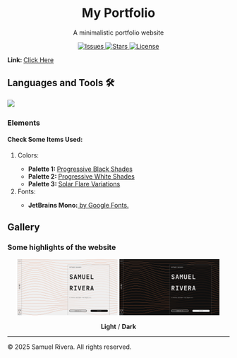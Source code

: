 <!-- HEADER -->
<h1 align="center">My Portfolio</h1>
<p align="center">A minimalistic portfolio website</p>

<p align="center">
  <a href="https://github.com/dnbsammie/MyPortfolio/issues">
    <img src="https://img.shields.io/github/issues/dnbsammie/Portfolio" alt="Issues">
  </a>
  <a href="https://github.com/dnbsammie/MyPortfolio/stargazers">
    <img src="https://img.shields.io/github/stars/dnbsammie/Portfolio" alt="Stars">
  </a>
  <a href="https://github.com/dnbsammie/MyPortfolio/blob/main/LICENSE">
    <img src="https://img.shields.io/github/license/dnbsammie/MyPortfolio" alt="License">
  </a>
</p>

<strong>Link: </strong><a href="https://dnbsammie.github.io/Portfolio/">Click Here</a>

<h2 align="left">Languages and Tools 🛠</h2>

<p align="left">
  <a href="https://skillicons.dev">
    <img src="https://skillicons.dev/icons?i=vite,react,github,vscode,html,css,js,&theme=dark&perline=4" />
  </a>
</p>
<h3 id="elements">Elements</h3>
<h4>Check Some Items Used:</h3>
  <ol>
    <li>Colors:</li>
    <ul>
      <li><strong>Palette 1: </strong><a href="https://colorswall.com/palette/511287">Progressive Black Shades</a></li>
      <li><strong>Palette 2: </strong><a href="https://colorswall.com/palette/511284">Progressive White Shades</a></li>
      <li><strong>Palette 3: </strong><a href="https://colorswall.com/palette/544444">Solar Flare Variations</a></li>
    </ul>
    <li>Fonts:</li>
    <ul>
        <li><strong>JetBrains Mono:</strong><a href="https://fonts.google.com/specimen/JetBrains+Mono?preview.text=Test%20Text&preview.size=49"> by Google Fonts.</a></li>
    </ul>
  </ol>
<h2 id="gallery">Gallery</h2>
<h3>Some highlights of the website</h3>
<p align="center">
  <img src="./images/preview-1.PNG" alt="Image 1" width="45%">
  <img src="./images/preview-2.PNG" alt="Image 1" width="45%">
</p>

<p align="center">
  <strong>Light</strong> / <strong>Dark</strong>
</p>

---

<p>&copy; 2025 Samuel Rivera. All rights reserved.</p>